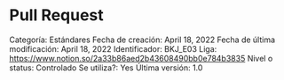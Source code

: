 # Pull Request

Categoría: Estándares
Fecha de creación: April 18, 2022
Fecha de última modificación: April 18, 2022
Identificador: BKJ_E03
Liga: https://www.notion.so/2a33b86aed2b43608490bb0e784b3835
Nivel o status: Controlado
Se utiliza?: Yes
Última versión: 1.0
